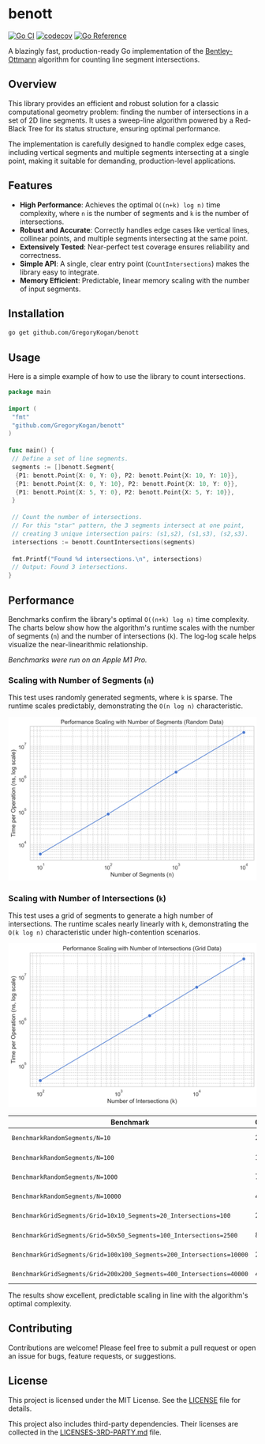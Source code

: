 # benott

[![Go CI](https://github.com/GregoryKogan/benott/actions/workflows/go.yml/badge.svg)](https://github.com/GregoryKogan/benott/actions)
[![codecov](https://codecov.io/gh/GregoryKogan/benott/graph/badge.svg)](https://codecov.io/gh/GregoryKogan/benott)
[![Go Reference](https://pkg.go.dev/badge/github.com/GregoryKogan/benott.svg)](https://pkg.go.dev/github.com/GregoryKogan/benott)

A blazingly fast, production-ready Go implementation of the [Bentley-Ottmann](https://en.wikipedia.org/wiki/Bentley–Ottmann_algorithm) algorithm for counting line segment intersections.

## Overview

This library provides an efficient and robust solution for a classic computational geometry problem: finding the number of intersections in a set of 2D line segments. It uses a sweep-line algorithm powered by a Red-Black Tree for its status structure, ensuring optimal performance.

The implementation is carefully designed to handle complex edge cases, including vertical segments and multiple segments intersecting at a single point, making it suitable for demanding, production-level applications.

## Features

- **High Performance**: Achieves the optimal `O((n+k) log n)` time complexity, where `n` is the number of segments and `k` is the number of intersections.
- **Robust and Accurate**: Correctly handles edge cases like vertical lines, collinear points, and multiple segments intersecting at the same point.
- **Extensively Tested**: Near-perfect test coverage ensures reliability and correctness.
- **Simple API**: A single, clear entry point (`CountIntersections`) makes the library easy to integrate.
- **Memory Efficient**: Predictable, linear memory scaling with the number of input segments.

## Installation

```sh
go get github.com/GregoryKogan/benott
```

## Usage

Here is a simple example of how to use the library to count intersections.

```go
package main

import (
 "fmt"
 "github.com/GregoryKogan/benott"
)

func main() {
 // Define a set of line segments.
 segments := []benott.Segment{
  {P1: benott.Point{X: 0, Y: 0}, P2: benott.Point{X: 10, Y: 10}},
  {P1: benott.Point{X: 0, Y: 10}, P2: benott.Point{X: 10, Y: 0}},
  {P1: benott.Point{X: 5, Y: 0}, P2: benott.Point{X: 5, Y: 10}},
 }

 // Count the number of intersections.
 // For this "star" pattern, the 3 segments intersect at one point,
 // creating 3 unique intersection pairs: (s1,s2), (s1,s3), (s2,s3).
 intersections := benott.CountIntersections(segments)

 fmt.Printf("Found %d intersections.\n", intersections)
 // Output: Found 3 intersections.
}
```

## Performance

Benchmarks confirm the library's optimal `O((n+k) log n)` time complexity. The charts below show how the algorithm's runtime scales with the number of segments (`n`) and the number of intersections (`k`). The log-log scale helps visualize the near-linearithmic relationship.

*Benchmarks were run on an Apple M1 Pro.*

### Scaling with Number of Segments (`n`)

This test uses randomly generated segments, where `k` is sparse. The runtime scales predictably, demonstrating the `O(n log n)` characteristic.

![Performance Scaling with Number of Segments](benchmark_random.png)

### Scaling with Number of Intersections (`k`)

This test uses a grid of segments to generate a high number of intersections. The runtime scales nearly linearly with `k`, demonstrating the `O(k log n)` characteristic under high-contention scenarios.

![Performance Scaling with Number of Intersections](benchmark_grid.png)

| Benchmark                                                        | Operations | Time/Op      | Memory/Op    | Allocs/Op  |
| ---------------------------------------------------------------- | ---------- | ------------ | ------------ | ---------- |
| `BenchmarkRandomSegments/N=10`                                   | 226754     | 5113 ns/op   | 2578 B/op    | 45 allocs/op   |
| `BenchmarkRandomSegments/N=100`                                  | 14188      | 84862 ns/op  | 21938 B/op   | 340 allocs/op  |
| `BenchmarkRandomSegments/N=1000`                                 | 728        | 1623540 ns/op| 241283 B/op  | 3766 allocs/op |
| `BenchmarkRandomSegments/N=10000`                                | 45         | 26450798 ns/op| 2840804 B/op | 38514 allocs/op|
| `BenchmarkGridSegments/Grid=10x10_Segments=20_Intersections=100`   | 25434      | 46431 ns/op  | 20838 B/op   | 426 allocs/op  |
| `BenchmarkGridSegments/Grid=50x50_Segments=100_Intersections=2500` | 870        | 1337919 ns/op| 473002 B/op  | 10108 allocs/op|
| `BenchmarkGridSegments/Grid=100x100_Segments=200_Intersections=10000`| 202        | 5866263 ns/op| 1873693 B/op | 40216 allocs/op|
| `BenchmarkGridSegments/Grid=200x200_Segments=400_Intersections=40000`| 44         | 25497388 ns/op| 7442644 B/op | 160759 allocs/op|

The results show excellent, predictable scaling in line with the algorithm's optimal complexity.

## Contributing

Contributions are welcome! Please feel free to submit a pull request or open an issue for bugs, feature requests, or suggestions.

## License

This project is licensed under the MIT License. See the [LICENSE](LICENSE) file for details.

This project also includes third-party dependencies. Their licenses are collected in the [LICENSES-3RD-PARTY.md](LICENSES-3RD-PARTY.md) file.
